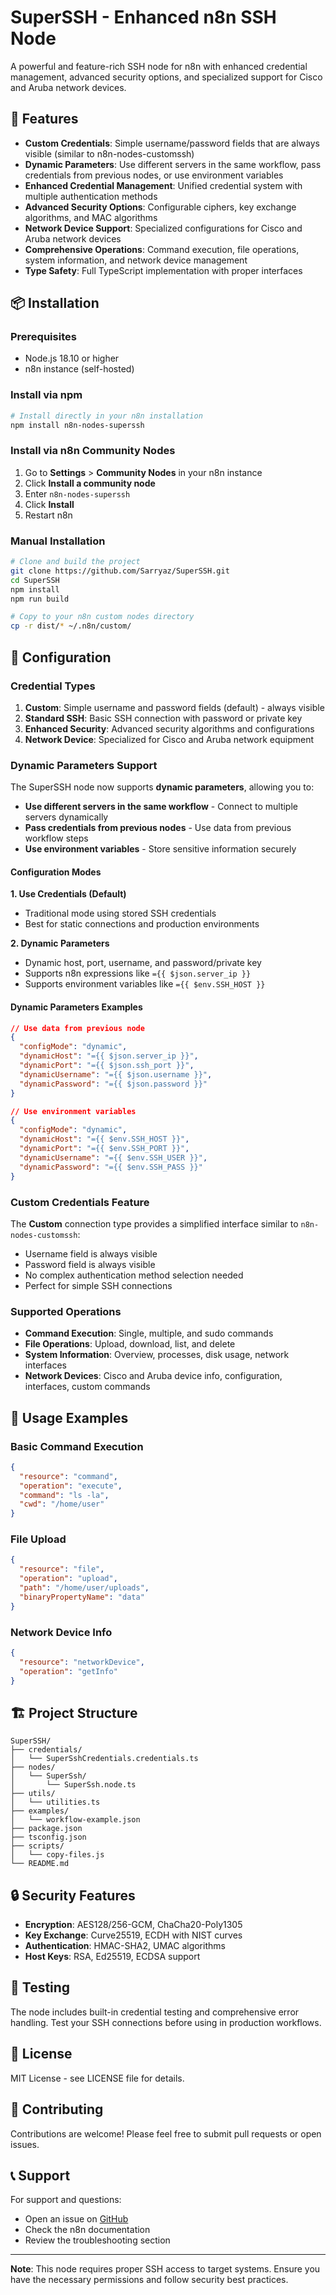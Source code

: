 # SuperSSH - Enhanced n8n SSH Node

A powerful and feature-rich SSH node for n8n with enhanced credential management, advanced security options, and specialized support for Cisco and Aruba network devices.

## 🚀 Features

* **Custom Credentials**: Simple username/password fields that are always visible (similar to n8n-nodes-customssh)
* **Dynamic Parameters**: Use different servers in the same workflow, pass credentials from previous nodes, or use environment variables
* **Enhanced Credential Management**: Unified credential system with multiple authentication methods
* **Advanced Security Options**: Configurable ciphers, key exchange algorithms, and MAC algorithms
* **Network Device Support**: Specialized configurations for Cisco and Aruba network devices
* **Comprehensive Operations**: Command execution, file operations, system information, and network device management
* **Type Safety**: Full TypeScript implementation with proper interfaces

## 📦 Installation

### Prerequisites

* Node.js 18.10 or higher
* n8n instance (self-hosted)

### Install via npm

```bash
# Install directly in your n8n installation
npm install n8n-nodes-superssh
```

### Install via n8n Community Nodes

1. Go to **Settings** > **Community Nodes** in your n8n instance
2. Click **Install a community node**
3. Enter `n8n-nodes-superssh`
4. Click **Install**
5. Restart n8n

### Manual Installation

```bash
# Clone and build the project
git clone https://github.com/Sarryaz/SuperSSH.git
cd SuperSSH
npm install
npm run build

# Copy to your n8n custom nodes directory
cp -r dist/* ~/.n8n/custom/
```

## 🔧 Configuration

### Credential Types

1. **Custom**: Simple username and password fields (default) - always visible
2. **Standard SSH**: Basic SSH connection with password or private key
3. **Enhanced Security**: Advanced security algorithms and configurations
4. **Network Device**: Specialized for Cisco and Aruba network equipment

### Dynamic Parameters Support

The SuperSSH node now supports **dynamic parameters**, allowing you to:

* **Use different servers in the same workflow** - Connect to multiple servers dynamically
* **Pass credentials from previous nodes** - Use data from previous workflow steps
* **Use environment variables** - Store sensitive information securely

#### Configuration Modes

**1. Use Credentials (Default)**
- Traditional mode using stored SSH credentials
- Best for static connections and production environments

**2. Dynamic Parameters**
- Dynamic host, port, username, and password/private key
- Supports n8n expressions like `={{ $json.server_ip }}`
- Supports environment variables like `={{ $env.SSH_HOST }}`

#### Dynamic Parameters Examples

```json
// Use data from previous node
{
  "configMode": "dynamic",
  "dynamicHost": "={{ $json.server_ip }}",
  "dynamicPort": "={{ $json.ssh_port }}",
  "dynamicUsername": "={{ $json.username }}",
  "dynamicPassword": "={{ $json.password }}"
}

// Use environment variables
{
  "configMode": "dynamic",
  "dynamicHost": "={{ $env.SSH_HOST }}",
  "dynamicPort": "={{ $env.SSH_PORT }}",
  "dynamicUsername": "={{ $env.SSH_USER }}",
  "dynamicPassword": "={{ $env.SSH_PASS }}"
}
```

### Custom Credentials Feature

The **Custom** connection type provides a simplified interface similar to `n8n-nodes-customssh`:
- Username field is always visible
- Password field is always visible
- No complex authentication method selection needed
- Perfect for simple SSH connections

### Supported Operations

* **Command Execution**: Single, multiple, and sudo commands
* **File Operations**: Upload, download, list, and delete
* **System Information**: Overview, processes, disk usage, network interfaces
* **Network Devices**: Cisco and Aruba device info, configuration, interfaces, custom commands

## 📖 Usage Examples

### Basic Command Execution

```json
{
  "resource": "command",
  "operation": "execute",
  "command": "ls -la",
  "cwd": "/home/user"
}
```

### File Upload

```json
{
  "resource": "file",
  "operation": "upload",
  "path": "/home/user/uploads",
  "binaryPropertyName": "data"
}
```

### Network Device Info

```json
{
  "resource": "networkDevice",
  "operation": "getInfo"
}
```

## 🏗️ Project Structure

```
SuperSSH/
├── credentials/
│   └── SuperSshCredentials.credentials.ts
├── nodes/
│   └── SuperSsh/
│       └── SuperSsh.node.ts
├── utils/
│   └── utilities.ts
├── examples/
│   └── workflow-example.json
├── package.json
├── tsconfig.json
├── scripts/
│   └── copy-files.js
└── README.md
```

## 🔒 Security Features

* **Encryption**: AES128/256-GCM, ChaCha20-Poly1305
* **Key Exchange**: Curve25519, ECDH with NIST curves
* **Authentication**: HMAC-SHA2, UMAC algorithms
* **Host Keys**: RSA, Ed25519, ECDSA support

## 🧪 Testing

The node includes built-in credential testing and comprehensive error handling. Test your SSH connections before using in production workflows.

## 📝 License

MIT License - see LICENSE file for details.

## 🤝 Contributing

Contributions are welcome! Please feel free to submit pull requests or open issues.

## 📞 Support

For support and questions:

* Open an issue on [GitHub](https://github.com/Sarryaz/SuperSSH)
* Check the n8n documentation
* Review the troubleshooting section

---

**Note**: This node requires proper SSH access to target systems. Ensure you have the necessary permissions and follow security best practices.
